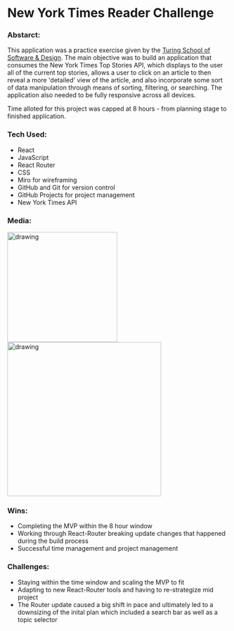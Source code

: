 # New York Times Reader Challenge

### Abstarct:

This application was a practice exercise given by the [Turing School of Software & Design](https://turing.edu/?ads_cmpid=1064466865&ads_adid=72751730870&ads_matchtype=e&ads_network=g&ads_creative=341753979066&utm_term=turing%20school&ads_targetid=kwd-396607728906&utm_campaign=&utm_source=adwords&utm_medium=ppc&ttv=2&gclid=CjwKCAiAm7OMBhAQEiwArvGi3Ecads3ExQ4ApVr9tlPvso4uDU-sNAOo8h98Z4t5iD8X4LLq5EH1dxoCUIwQAvD_BwE). The main objective was to build an application that consumes the New York Times Top Stories API, which displays to the user all of the current top stories, allows a user to click on an article to then reveal a more 'detailed' view of the article, and also incorporate some sort of data manipulation through means of sorting, filtering, or searching. The application also needed to be fully responsive across all devices.

Time alloted for this project was capped at 8 hours - from planning stage to finished application.

### Tech Used:

- React
- JavaScript
- React Router
- CSS
- Miro for wireframing
- GitHub and Git for version control 
- GitHub Projects for project management
- New York Times API

### Media:

<img src="https://res.cloudinary.com/yoroden/image/upload/v1636684671/Screen_Shot_2021-11-11_at_7.37.24_PM_xbkkyl.png" alt="drawing" width="250"/>
<img src="https://res.cloudinary.com/yoroden/image/upload/v1636684672/Screen_Shot_2021-11-11_at_7.37.36_PM_oup5jn.png" alt="drawing" width="350"/>

<!-- ![Phone view of home page](https://res.cloudinary.com/yoroden/image/upload/v1636684671/Screen_Shot_2021-11-11_at_7.37.24_PM_xbkkyl.png)
![Ipad view of home page](https://res.cloudinary.com/yoroden/image/upload/v1636684672/Screen_Shot_2021-11-11_at_7.37.36_PM_oup5jn.png) -->

### Wins:

- Completing the MVP within the 8 hour window
- Working through React-Router breaking update changes that happened during the build process
- Successful time management and project management 

### Challenges:

- Staying within the time window and scaling the MVP to fit
- Adapting to new React-Router tools and having to re-strategize mid project
- The Router update caused a big shift in pace and ultimately led to a downsizing of the inital plan which included a search bar as well as a topic selector
